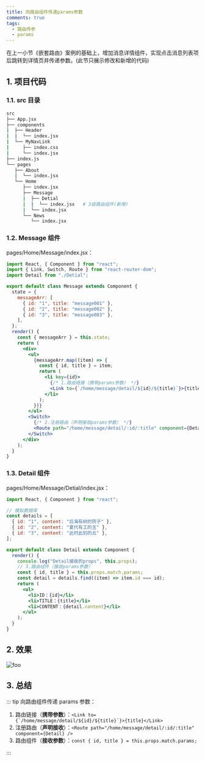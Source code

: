 ```yaml
---
title: 向路由组件传递params参数
comments: true
tags:
  - 路由传参
  - params
---
```


在上一小节《嵌套路由》案例的基础上，增加消息详情组件，实现点击消息列表项后跳转到详情页并传递参数。(此节只展示修改和新增的代码)

## 1. 项目代码

### 1.1. src 目录

```sh
src
├── App.jsx
├── components
|  ├── Header
|  |  └── index.jsx
|  └── MyNavLink
|     ├── index.css
|     └── index.jsx
├── index.js
└── pages
   ├── About
   |  └── index.jsx
   └── Home
      ├── index.jsx
      ├── Message
      |  ├── Detial
      |  |  └── index.jsx   # 3级路由组件(新增)
      |  └── index.jsx
      └── News
         └── index.jsx
```

### 1.2. Message 组件

pages/Home/Message/index.jsx：

```jsx
import React, { Component } from "react";
import { Link, Switch, Route } from "react-router-dom";
import Detail from "./Detial";

export default class Message extends Component {
  state = {
    messageArr: [
      { id: "1", title: "message001" },
      { id: "2", title: "message002" },
      { id: "3", title: "message003" },
    ],
  };
  render() {
    const { messageArr } = this.state;
    return (
      <div>
        <ul>
          {messageArr.map((item) => {
            const { id, title } = item;
            return (
              <li key={id}>
                {/* 1.路由链接（携带params参数） */}
                <Link to={`/home/message/detail/${id}/${title}`}>{title}</Link>
              </li>
            );
          })}
        </ul>
        <Switch>
          {/* 2.注册路由（声明接收params参数） */}
          <Route path="/home/message/detail/:id/:title" component={Detail} />
        </Switch>
      </div>
    );
  }
}
```

### 1.3. Detail 组件

pages/Home/Message/Detial/index.jsx：

```jsx
import React, { Component } from "react";

// 模拟数据库
const details = [
  { id: "1", content: "后海有树的院子" },
  { id: "2", content: "夏代有工的玉" },
  { id: "3", content: "此时此刻的云" },
];

export default class Detail extends Component {
  render() {
    console.log("Detail接收的props", this.props);
    // 3.路由组件（接收params参数）
    const { id, title } = this.props.match.params;
    const detail = details.find((item) => item.id === id);
    return (
      <ul>
        <li>ID：{id}</li>
        <li>TITLE：{title}</li>
        <li>CONTENT：{detail.content}</li>
      </ul>
    );
  }
}
```

## 2. 效果

<img class="zoomable" :src="$withBase('/images/screenshot/react/5/9/1.gif')" alt="foo">

## 3. 总结

::: tip 向路由组件传递 params 参数：

1. 路由链接（**携带参数**）：`` <Link to={`/home/message/detail/${id}/${title}`}>{title}</Link> ``
2. 注册路由（**声明接收**）：`<Route path="/home/message/detail/:id/:title" component={Detail} />`
3. 路由组件（**接收参数**）：`const { id, title } = this.props.match.params;`

:::
